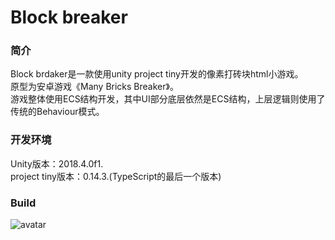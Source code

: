 # Block breaker

### 简介  
Block brdaker是一款使用unity project tiny开发的像素打砖块html小游戏。  
原型为安卓游戏《Many Bricks Breaker》。  
游戏整体使用ECS结构开发，其中UI部分底层依然是ECS结构，上层逻辑则使用了传统的Behaviour模式。  

### 开发环境
Unity版本：2018.4.0f1.   
project tiny版本：0.14.3.(TypeScript的最后一个版本)  

### Build
![avatar](http://wuchuanjue.github.io/BB/index.png)



